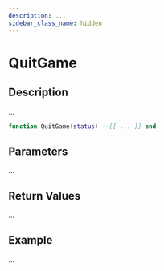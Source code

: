 ```yaml
---
description: ...
sidebar_class_name: hidden
---
```


# QuitGame

## Description

...

```lua
function QuitGame(status) --[[ ... ]] end
```

## Parameters

...

## Return Values

...

## Example

...

